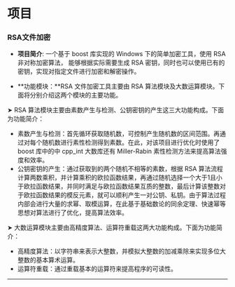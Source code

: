 # 项目

### RSA文件加密

 - **项目简介**: 一个基于 boost 库实现的 Windows 下的简单加密工具，使用 RSA 非对称加密算法， 能够根据实际需要生成 RSA 密钥，同时也可以使用已有的密钥，实现对指定文件进行加密和解密操作。

 - **功能模块：**RSA 文件加密工具主要由 RSA 算法模块及大数运算模块。下面将分别介绍这两个模块的主要功能。

 ➤ RSA 算法模块主要由素数产生与检测、公钥密钥的产生这三大功能构成。下面为功能简介：

- 素数产生与检测：首先循环获取随机数，可控制产生随机数的区间范围。再通过对每个随机数进行素性检测得到素数。在此，对该项目进行优化时使用了 boost 库中的中 cpp_int 大数库还有  Miller-Rabin 素性检测方法来提高算法强度和效率。
- 公钥密钥的产生：通过获取到的两个随机不相等的素数，根据 RSA 算法流程计算两数乘积，并计算乘积的欧拉函数结果，再通过随机选择一个大于1且小于欧拉函数结果，并同时满足与欧拉函数结果互质的整数，最后计算该整数对于欧拉函数结果的模反元素，就可以顺利产生一对公钥、私钥。由于算法过程内部会进行大量的求幂、取模运算，在此基于基础数论的同余定理、快速幂等思想对算法进行了优化，提高算法效率。

 ➤ 大数运算模块主要由高精度算法、运算符重载这两大功能构成。下面为功能简介：

- 高精度算法：以字符串来表示大整数，并模拟大整数的加减乘除来实现多位大整数的基本算术运算。
- 运算符重载：通过重载基本的运算符来提高程序的可读性。

----
